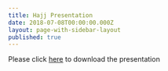 ```yaml
---
title: Hajj Presentation
date: 2018-07-08T00:00:00.000Z
layout: page-with-sidebar-layout
published: true
---
```


Please click [here](https://docs.google.com/presentation/d/1zxg1KgFGc_dMi3LRbsKR0gpdantO-qRc/edit?usp=sharing&ouid=103594088080546385867&rtpof=true&sd=true) to download the presentation 
